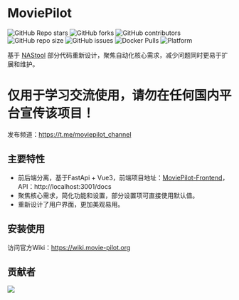 # MoviePilot

![GitHub Repo stars](https://img.shields.io/github/stars/jxxghp/MoviePilot?style=for-the-badge)
![GitHub forks](https://img.shields.io/github/forks/jxxghp/MoviePilot?style=for-the-badge)
![GitHub contributors](https://img.shields.io/github/contributors/jxxghp/MoviePilot?style=for-the-badge)
![GitHub repo size](https://img.shields.io/github/repo-size/jxxghp/MoviePilot?style=for-the-badge)
![GitHub issues](https://img.shields.io/github/issues/jxxghp/MoviePilot?style=for-the-badge)
![Docker Pulls](https://img.shields.io/docker/pulls/jxxghp/moviepilot?style=for-the-badge)
![Platform](https://img.shields.io/badge/platform-Windows%20%7C%20Linux%20%7C%20Synology-blue?style=for-the-badge)


基于 [NAStool](https://github.com/NAStool/nas-tools) 部分代码重新设计，聚焦自动化核心需求，减少问题同时更易于扩展和维护。

# 仅用于学习交流使用，请勿在任何国内平台宣传该项目！

发布频道：https://t.me/moviepilot_channel

## 主要特性

- 前后端分离，基于FastApi + Vue3，前端项目地址：[MoviePilot-Frontend](https://github.com/jxxghp/MoviePilot-Frontend)，API：http://localhost:3001/docs
- 聚焦核心需求，简化功能和设置，部分设置项可直接使用默认值。
- 重新设计了用户界面，更加美观易用。

## 安装使用

访问官方Wiki：https://wiki.movie-pilot.org

## 贡献者

<a href="https://github.com/jxxghp/MoviePilot/graphs/contributors">
  <img src="https://contrib.rocks/image?repo=jxxghp/MoviePilot" />
</a>
